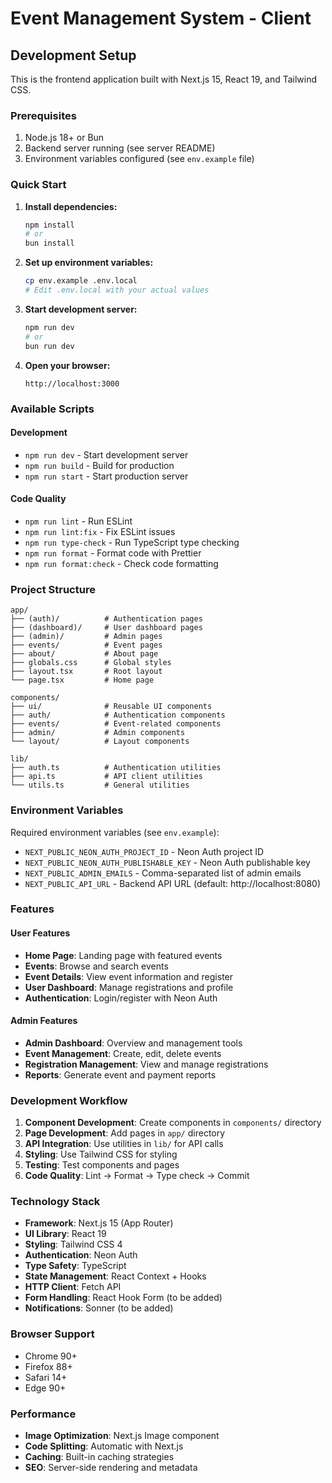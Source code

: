 # Event Management System - Client

## Development Setup

This is the frontend application built with Next.js 15, React 19, and Tailwind CSS.

### Prerequisites

1. Node.js 18+ or Bun
2. Backend server running (see server README)
3. Environment variables configured (see `env.example` file)

### Quick Start

1. **Install dependencies:**

   ```bash
   npm install
   # or
   bun install
   ```

2. **Set up environment variables:**

   ```bash
   cp env.example .env.local
   # Edit .env.local with your actual values
   ```

3. **Start development server:**

   ```bash
   npm run dev
   # or
   bun run dev
   ```

4. **Open your browser:**
   ```
   http://localhost:3000
   ```

### Available Scripts

#### Development

- `npm run dev` - Start development server
- `npm run build` - Build for production
- `npm run start` - Start production server

#### Code Quality

- `npm run lint` - Run ESLint
- `npm run lint:fix` - Fix ESLint issues
- `npm run type-check` - Run TypeScript type checking
- `npm run format` - Format code with Prettier
- `npm run format:check` - Check code formatting

### Project Structure

```
app/
├── (auth)/          # Authentication pages
├── (dashboard)/     # User dashboard pages
├── (admin)/         # Admin pages
├── events/          # Event pages
├── about/           # About page
├── globals.css      # Global styles
├── layout.tsx       # Root layout
└── page.tsx         # Home page

components/
├── ui/              # Reusable UI components
├── auth/            # Authentication components
├── events/          # Event-related components
├── admin/           # Admin components
└── layout/          # Layout components

lib/
├── auth.ts          # Authentication utilities
├── api.ts           # API client utilities
└── utils.ts         # General utilities
```

### Environment Variables

Required environment variables (see `env.example`):

- `NEXT_PUBLIC_NEON_AUTH_PROJECT_ID` - Neon Auth project ID
- `NEXT_PUBLIC_NEON_AUTH_PUBLISHABLE_KEY` - Neon Auth publishable key
- `NEXT_PUBLIC_ADMIN_EMAILS` - Comma-separated list of admin emails
- `NEXT_PUBLIC_API_URL` - Backend API URL (default: http://localhost:8080)

### Features

#### User Features

- **Home Page**: Landing page with featured events
- **Events**: Browse and search events
- **Event Details**: View event information and register
- **User Dashboard**: Manage registrations and profile
- **Authentication**: Login/register with Neon Auth

#### Admin Features

- **Admin Dashboard**: Overview and management tools
- **Event Management**: Create, edit, delete events
- **Registration Management**: View and manage registrations
- **Reports**: Generate event and payment reports

### Development Workflow

1. **Component Development**: Create components in `components/` directory
2. **Page Development**: Add pages in `app/` directory
3. **API Integration**: Use utilities in `lib/` for API calls
4. **Styling**: Use Tailwind CSS for styling
5. **Testing**: Test components and pages
6. **Code Quality**: Lint → Format → Type check → Commit

### Technology Stack

- **Framework**: Next.js 15 (App Router)
- **UI Library**: React 19
- **Styling**: Tailwind CSS 4
- **Authentication**: Neon Auth
- **Type Safety**: TypeScript
- **State Management**: React Context + Hooks
- **HTTP Client**: Fetch API
- **Form Handling**: React Hook Form (to be added)
- **Notifications**: Sonner (to be added)

### Browser Support

- Chrome 90+
- Firefox 88+
- Safari 14+
- Edge 90+

### Performance

- **Image Optimization**: Next.js Image component
- **Code Splitting**: Automatic with Next.js
- **Caching**: Built-in caching strategies
- **SEO**: Server-side rendering and metadata
